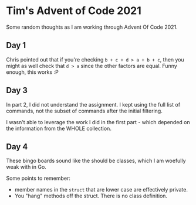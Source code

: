 # Tim's Advent of Code 2021

Some random thoughts as I am working through Advent Of Code 2021.

## Day 1

Chris pointed out that if you're checking `b + c + d > a + b + c`, then you might as well check that `d > a` since the other factors are equal. Funny enough, this works :P

## Day 3

In part 2, I did not understand the assignment. I kept using the full list of commands, not the subset of commands after the initial filtering.

I wasn't able to leverage the work I did in the first part - which depended on the information from the WHOLE collection.

## Day 4

These bingo boards sound like the should be classes, which I am woefully weak with in Go.

Some points to remember:
- member names in the `struct` that are lower case are effectively private.
- You "hang" methods off the struct. There is no class definition.

